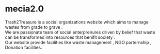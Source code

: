 # mecia2.0
Trash2Treasure is a social organizations website which aims to manage wastes from grade to grave .<br> We are passionate team of social enterprenures driven by belief that waste can be transformed into resources that benifit society .<br> Our website provide facilities like waste management , NGO parternship , Donation facilities.


